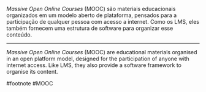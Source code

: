 _Massive Open Online Courses_ (MOOC) são materiais educacionais organizados em um modelo aberto de plataforma, pensados para a participação de qualquer pessoa com acesso a internet. Como os LMS, eles também fornecem uma estrutura de software para organizar esse conteúdo.

---
_Massive Open Online Courses_ (MOOC) are educational materials organised in an open platform model, designed for the participation of anyone with internet access. Like LMS, they also provide a software framework to organise its content.

#footnote #MOOC 